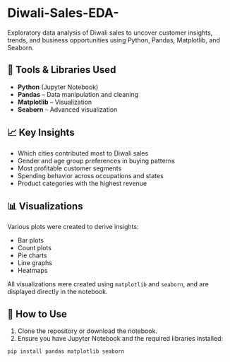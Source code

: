 # Diwali-Sales-EDA-
 Exploratory data analysis of Diwali sales to uncover customer insights, trends, and business opportunities using Python, Pandas, Matplotlib, and Seaborn.



## 🔧 Tools & Libraries Used
- **Python** (Jupyter Notebook)
- **Pandas** – Data manipulation and cleaning
- **Matplotlib** – Visualization
- **Seaborn** – Advanced visualization

## 📈 Key Insights
- Which cities contributed most to Diwali sales
- Gender and age group preferences in buying patterns
- Most profitable customer segments
- Spending behavior across occupations and states
- Product categories with the highest revenue

## 📊 Visualizations
Various plots were created to derive insights:
- Bar plots
- Count plots
- Pie charts
- Line graphs
- Heatmaps

All visualizations were created using `matplotlib` and `seaborn`, and are displayed directly in the notebook.

## 📂 How to Use
1. Clone the repository or download the notebook.
2. Ensure you have Jupyter Notebook and the required libraries installed:
```bash
pip install pandas matplotlib seaborn
